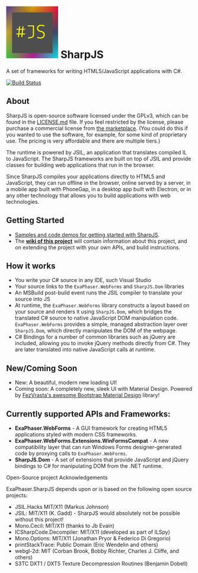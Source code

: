 <img src="sharpjs.png" alt="SharpJS Logo" width="140" height="140" /> SharpJS
====

A set of frameworks for writing HTML5/JavaScript applications with C#.

[![Build Status](https://travis-ci.org/exaphaser/SharpJS.svg?branch=master)](https://travis-ci.org/exaphaser/SharpJS)

## About

SharpJS is open-source software licensed under the GPLv3, which can be found in the [LICENSE.md](LICENSE.md) file.
If you feel restricted by the license, please purchase a commercial license from [the marketplace]( http://exaphaser.binpress.com/product/sharpjs/3760#pricing). (You could do this if you wanted to use the software, for example, for some kind of proprietary use. The pricing is very affordable and there are multiple tiers.)

The runtime is powered by JSIL, an application that translates compiled IL to JavaScript. The SharpJS frameworks are built on top of JSIL and provide classes for building web applications that run in the browser.

Since SharpJS compiles your applications directly to HTML5 and JavaScript, they can run offline in the browser, online served by a server, in a mobile app built with PhoneGap, in a desktop app built with Electron, or in any other technology that allows you to build applications with web technologies.

## Getting Started
- [Samples and code demos for getting started with SharpJS](https://github.com/ZetaPhase/SharpJS-Demos).
- The **[wiki of this project](https://github.com/exaphaser/SharpJS/wiki)** will contain information about this project, and on extending the project with your own APIs, and build instructions.

## How it works
- You write your C# source in any IDE, such Visual Studio
- Your source links to the `ExaPhaser.WebForms` and `SharpJS.Dom` libraries
- An MSBuild post-build event runs the JSIL compiler to translate your source into JS
- At runtime, the `ExaPhaser.WebForms` library constructs a layout based on your source and renders it using `SharpJS.Dom`, which bridges the translated C# source to native JavaScript DOM manipulation code. `ExaPhaser.WebForms` provides a simple, managed abstraction layer over `SharpJS.Dom`, which directly manipulates the DOM of the webpage.
- C# Bindings for a number of common libraries such as jQuery are included, allowing you to invoke jQuery methods directly from C#. They are later translated into native JavaScript calls at runtime.

## New/Coming Soon
- New: A beautiful, modern new loading UI!
- Coming soon: A completely new, sleek UI with Material Design. Powered by [FezVrasta's awesome Bootstrap Material Design](https://fezvrasta.github.io/bootstrap-material-design/) library!

## Currently supported APIs and Frameworks:
- **ExaPhaser.WebForms** - A GUI framework for creating HTML5 applications styled with modern CSS frameworks.
- **ExaPhaser.WebForms.Extensions.WinFormsCompat** - A new compatibility layer that can run Windows Forms designer-generated code by proxying calls to `ExaPhaser.WebForms`.
- **SharpJS.Dom** - A set of extensions that provide JavaScript and jQuery bindings to C# for manipulating DOM from the .NET runtime.

Open-Source project Acknowledgements

ExaPhaser.SharpJS depends upon or is based on the following open source projects:

 * JSIL.Hacks MIT/X11 (Markus Johnson)
 * JSIL: MIT/X11 (K. Gadd) - SharpJS would absolutely not be possible without this project!
 * Mono.Cecil: MIT/X11 (thanks to Jb Evain)
 * ICSharpCode.Decompiler: MIT/X11 (developed as part of ILSpy)
 * Mono.Options: MIT/X11 (Jonathan Pryor & Federico Di Gregorio)
 * printStackTrace: Public Domain (Eric Wendelin and others)
 * webgl-2d: MIT (Corban Brook, Bobby Richter, Charles J. Cliffe, and others)
 * S3TC DXT1 / DXT5 Texture Decompression Routines (Benjamin Dobell)

